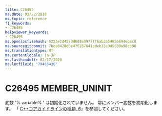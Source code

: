 ```yaml
---
title: C26495
ms.date: 03/22/2018
ms.topic: reference
f1_keywords:
- C26495
helpviewer_keywords:
- C26495
ms.openlocfilehash: 6223e2d4570d608a0977ff6ab2b54856694ebac8
ms.sourcegitcommit: 7bea0420d0e476287641edeb33a9d5689a98cb98
ms.translationtype: MT
ms.contentlocale: ja-JP
ms.lasthandoff: 02/17/2020
ms.locfileid: "79466436"
---
```

# <a name="c26495-member_uninit"></a>C26495 MEMBER_UNINIT

変数 '% variable% ' は初期化されていません。 常にメンバー変数を初期化します。 「 [ C++コアガイドラインの種類. 6](https://github.com/isocpp/CppCoreGuidelines/blob/master/CppCoreGuidelines.md#SS-type)」を参照してください。
